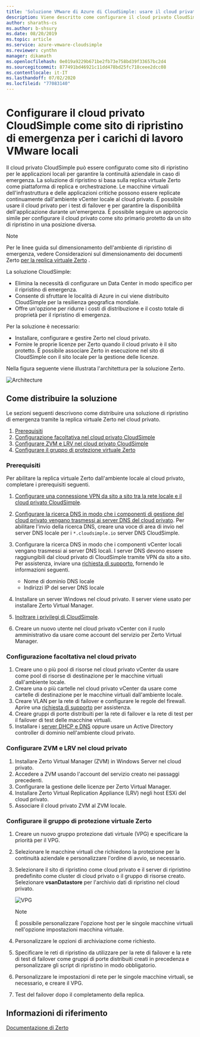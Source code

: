 ```yaml
---
title: 'Soluzione VMware di Azure di CloudSimple: usare il cloud privato come sito di emergenza per i carichi di lavoro locali'
description: Viene descritto come configurare il cloud privato CloudSimple come sito di ripristino di emergenza per i carichi di lavoro VMware locali
author: sharaths-cs
ms.author: b-shsury
ms.date: 08/20/2019
ms.topic: article
ms.service: azure-vmware-cloudsimple
ms.reviewer: cynthn
manager: dikamath
ms.openlocfilehash: 0e019a9229b671be2fb73e758bd39f33657bc2d4
ms.sourcegitcommit: 877491bd46921c11dd478bd25fc718ceee2dcc08
ms.contentlocale: it-IT
ms.lasthandoff: 07/02/2020
ms.locfileid: "77083140"
---
```

# <a name="set-up-cloudsimple-private-cloud-as-a-disaster-recovery-site-for-on-premises-vmware-workloads"></a>Configurare il cloud privato CloudSimple come sito di ripristino di emergenza per i carichi di lavoro VMware locali

Il cloud privato CloudSimple può essere configurato come sito di ripristino per le applicazioni locali per garantire la continuità aziendale in caso di emergenza. La soluzione di ripristino si basa sulla replica virtuale Zerto come piattaforma di replica e orchestrazione. Le macchine virtuali dell'infrastruttura e delle applicazioni critiche possono essere replicate continuamente dall'ambiente vCenter locale al cloud privato. È possibile usare il cloud privato per i test di failover e per garantire la disponibilità dell'applicazione durante un'emergenza. È possibile seguire un approccio simile per configurare il cloud privato come sito primario protetto da un sito di ripristino in una posizione diversa.

> [!NOTE]
> Per le linee guida sul dimensionamento dell'ambiente di ripristino di emergenza, vedere Considerazioni sul dimensionamento dei documenti Zerto [per la replica virtuale Zerto](https://s3.amazonaws.com/zertodownload_docs/5.5U3/Zerto%20Virtual%20Replication%20Sizing.pdf) .

La soluzione CloudSimple:

* Elimina la necessità di configurare un Data Center in modo specifico per il ripristino di emergenza.
* Consente di sfruttare le località di Azure in cui viene distribuito CloudSimple per la resilienza geografica mondiale.
* Offre un'opzione per ridurre i costi di distribuzione e il costo totale di proprietà per il ripristino di emergenza.

Per la soluzione è necessario:

* Installare, configurare e gestire Zerto nel cloud privato.
* Fornire le proprie licenze per Zerto quando il cloud privato è il sito protetto. È possibile associare Zerto in esecuzione nel sito di CloudSimple con il sito locale per la gestione delle licenze.

Nella figura seguente viene illustrata l'architettura per la soluzione Zerto.

![Architecture](media/cloudsimple-zerto-architecture.png)

## <a name="how-to-deploy-the-solution"></a>Come distribuire la soluzione

Le sezioni seguenti descrivono come distribuire una soluzione di ripristino di emergenza tramite la replica virtuale Zerto nel cloud privato.

1. [Prerequisiti](#prerequisites)
2. [Configurazione facoltativa nel cloud privato CloudSimple](#optional-configuration-on-your-private-cloud)
3. [Configurare ZVM e LRV nel cloud privato CloudSimple](#set-up-zvm-and-vra-on-your-private-cloud)
4. [Configurare il gruppo di protezione virtuale Zerto](#set-up-zerto-virtual-protection-group)

### <a name="prerequisites"></a>Prerequisiti

Per abilitare la replica virtuale Zerto dall'ambiente locale al cloud privato, completare i prerequisiti seguenti.

1. [Configurare una connessione VPN da sito a sito tra la rete locale e il cloud privato CloudSimple](set-up-vpn.md).
2. [Configurare la ricerca DNS in modo che i componenti di gestione del cloud privato vengano trasmessi ai server DNS del cloud privato](on-premises-dns-setup.md).  Per abilitare l'invio della ricerca DNS, creare una voce di area di invio nel server DNS locale per i `*.cloudsimple.io` server DNS CloudSimple.
3. Configurare la ricerca DNS in modo che i componenti vCenter locali vengano trasmessi ai server DNS locali.  I server DNS devono essere raggiungibili dal cloud privato di CloudSimple tramite VPN da sito a sito. Per assistenza, inviare una [richiesta di supporto](https://portal.azure.com/#blade/Microsoft_Azure_Support/HelpAndSupportBlade/newsupportrequest), fornendo le informazioni seguenti.  

    * Nome di dominio DNS locale
    * Indirizzi IP del server DNS locale

4. Installare un server Windows nel cloud privato. Il server viene usato per installare Zerto Virtual Manager.
5. [Inoltrare i privilegi di CloudSimple](escalate-private-cloud-privileges.md).
6. Creare un nuovo utente nel cloud privato vCenter con il ruolo amministrativo da usare come account del servizio per Zerto Virtual Manager.

### <a name="optional-configuration-on-your-private-cloud"></a>Configurazione facoltativa nel cloud privato

1. Creare uno o più pool di risorse nel cloud privato vCenter da usare come pool di risorse di destinazione per le macchine virtuali dall'ambiente locale.
2. Creare una o più cartelle nel cloud privato vCenter da usare come cartelle di destinazione per le macchine virtuali dall'ambiente locale.
3. Creare VLAN per la rete di failover e configurare le regole del firewall. Aprire una [richiesta di supporto](https://portal.azure.com/#blade/Microsoft_Azure_Support/HelpAndSupportBlade/newsupportrequest) per assistenza.
4. Creare gruppi di porte distribuiti per la rete di failover e la rete di test per il failover di test delle macchine virtuali.
5. Installare i [server DHCP e DNS](dns-dhcp-setup.md) oppure usare un Active Directory controller di dominio nell'ambiente cloud privato.

### <a name="set-up-zvm-and-vra-on-your-private-cloud"></a>Configurare ZVM e LRV nel cloud privato

1. Installare Zerto Virtual Manager (ZVM) in Windows Server nel cloud privato.
2. Accedere a ZVM usando l'account del servizio creato nei passaggi precedenti.
3. Configurare la gestione delle licenze per Zerto Virtual Manager.
4. Installare Zerto Virtual Replication Appliance (LRV) negli host ESXi del cloud privato.
5. Associare il cloud privato ZVM al ZVM locale.

### <a name="set-up-zerto-virtual-protection-group"></a>Configurare il gruppo di protezione virtuale Zerto

1. Creare un nuovo gruppo protezione dati virtuale (VPG) e specificare la priorità per il VPG.
2. Selezionare le macchine virtuali che richiedono la protezione per la continuità aziendale e personalizzare l'ordine di avvio, se necessario.
3. Selezionare il sito di ripristino come cloud privato e il server di ripristino predefinito come cluster di cloud privato o il gruppo di risorse creato. Selezionare **vsanDatastore** per l'archivio dati di ripristino nel cloud privato.

    ![VPG](media/cloudsimple-zerto-vpg.png)

    > [!NOTE]
    > È possibile personalizzare l'opzione host per le singole macchine virtuali nell'opzione impostazioni macchina virtuale.

4. Personalizzare le opzioni di archiviazione come richiesto.
5. Specificare le reti di ripristino da utilizzare per la rete di failover e la rete di test di failover come gruppi di porte distribuiti creati in precedenza e personalizzare gli script di ripristino in modo obbligatorio.
6. Personalizzare le impostazioni di rete per le singole macchine virtuali, se necessario, e creare il VPG.
7. Test del failover dopo il completamento della replica.

## <a name="reference"></a>Informazioni di riferimento

[Documentazione di Zerto](https://www.zerto.com/myzerto/technical-documentation/)
